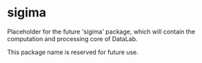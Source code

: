 # sigima

Placeholder for the future 'sigima' package, which will contain the computation and processing core of DataLab.

This package name is reserved for future use.
